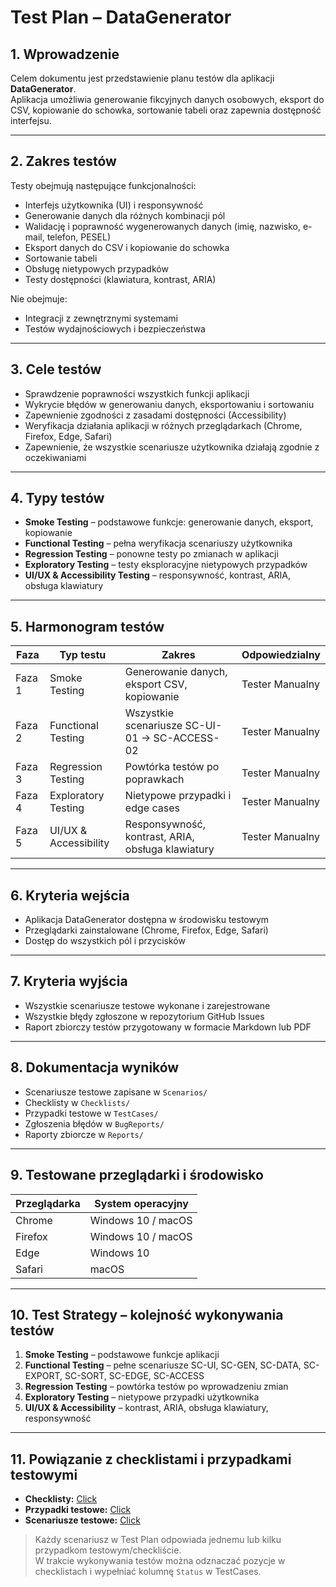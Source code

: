 # Test Plan – DataGenerator

## 1. Wprowadzenie
Celem dokumentu jest przedstawienie planu testów dla aplikacji **DataGenerator**.  
Aplikacja umożliwia generowanie fikcyjnych danych osobowych, eksport do CSV, kopiowanie do schowka, sortowanie tabeli oraz zapewnia dostępność interfejsu.

---

## 2. Zakres testów
Testy obejmują następujące funkcjonalności:
- Interfejs użytkownika (UI) i responsywność
- Generowanie danych dla różnych kombinacji pól
- Walidację i poprawność wygenerowanych danych (imię, nazwisko, e-mail, telefon, PESEL)
- Eksport danych do CSV i kopiowanie do schowka
- Sortowanie tabeli
- Obsługę nietypowych przypadków
- Testy dostępności (klawiatura, kontrast, ARIA)

Nie obejmuje:
- Integracji z zewnętrznymi systemami
- Testów wydajnościowych i bezpieczeństwa

---

## 3. Cele testów
- Sprawdzenie poprawności wszystkich funkcji aplikacji
- Wykrycie błędów w generowaniu danych, eksportowaniu i sortowaniu
- Zapewnienie zgodności z zasadami dostępności (Accessibility)
- Weryfikacja działania aplikacji w różnych przeglądarkach (Chrome, Firefox, Edge, Safari)
- Zapewnienie, że wszystkie scenariusze użytkownika działają zgodnie z oczekiwaniami

---

## 4. Typy testów
- **Smoke Testing** – podstawowe funkcje: generowanie danych, eksport, kopiowanie
- **Functional Testing** – pełna weryfikacja scenariuszy użytkownika
- **Regression Testing** – ponowne testy po zmianach w aplikacji
- **Exploratory Testing** – testy eksploracyjne nietypowych przypadków
- **UI/UX & Accessibility Testing** – responsywność, kontrast, ARIA, obsługa klawiatury

---

## 5. Harmonogram testów
| Faza | Typ testu | Zakres | Odpowiedzialny |
|------|-----------|--------|----------------|
| Faza 1 | Smoke Testing | Generowanie danych, eksport CSV, kopiowanie | Tester Manualny |
| Faza 2 | Functional Testing | Wszystkie scenariusze SC-UI-01 → SC-ACCESS-02 | Tester Manualny |
| Faza 3 | Regression Testing | Powtórka testów po poprawkach | Tester Manualny |
| Faza 4 | Exploratory Testing | Nietypowe przypadki i edge cases | Tester Manualny |
| Faza 5 | UI/UX & Accessibility | Responsywność, kontrast, ARIA, obsługa klawiatury | Tester Manualny |

---

## 6. Kryteria wejścia
- Aplikacja DataGenerator dostępna w środowisku testowym
- Przeglądarki zainstalowane (Chrome, Firefox, Edge, Safari)
- Dostęp do wszystkich pól i przycisków

---

## 7. Kryteria wyjścia
- Wszystkie scenariusze testowe wykonane i zarejestrowane
- Wszystkie błędy zgłoszone w repozytorium GitHub Issues
- Raport zbiorczy testów przygotowany w formacie Markdown lub PDF

---

## 8. Dokumentacja wyników
- Scenariusze testowe zapisane w `Scenarios/`
- Checklisty w `Checklists/`
- Przypadki testowe w `TestCases/`
- Zgłoszenia błędów w `BugReports/`
- Raporty zbiorcze w `Reports/`

---

## 9. Testowane przeglądarki i środowisko
| Przeglądarka | System operacyjny |
|--------------|-----------------|
| Chrome       | Windows 10 / macOS |
| Firefox      | Windows 10 / macOS |
| Edge         | Windows 10 |
| Safari       | macOS |

---

## 10. Test Strategy – kolejność wykonywania testów
1. **Smoke Testing** – podstawowe funkcje aplikacji
2. **Functional Testing** – pełne scenariusze SC-UI, SC-GEN, SC-DATA, SC-EXPORT, SC-SORT, SC-EDGE, SC-ACCESS
3. **Regression Testing** – powtórka testów po wprowadzeniu zmian
4. **Exploratory Testing** – nietypowe przypadki użytkownika
5. **UI/UX & Accessibility** – kontrast, ARIA, obsługa klawiatury, responsywność

---

## 11. Powiązanie z checklistami i przypadkami testowymi

- **Checklisty:** [Click](../Checklists/DataGenerator_Checklist.md)
- **Przypadki testowe:** [Click](../TestCases/DataGenerator_TestCases.md)
- **Scenariusze testowe:** [Click](../Scenarios/TestScenarios.md)

> Każdy scenariusz w Test Plan odpowiada jednemu lub kilku przypadkom testowym/checkliście.  
> W trakcie wykonywania testów można odznaczać pozycje w checklistach i wypełniać kolumnę `Status` w TestCases.

